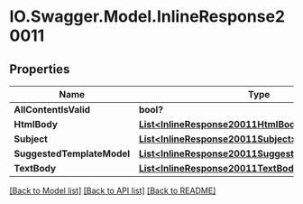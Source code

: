 # IO.Swagger.Model.InlineResponse20011
## Properties

Name | Type | Description | Notes
------------ | ------------- | ------------- | -------------
**AllContentIsValid** | **bool?** |  | [optional] 
**HtmlBody** | [**List&lt;InlineResponse20011HtmlBody&gt;**](InlineResponse20011HtmlBody.md) |  | [optional] 
**Subject** | [**List&lt;InlineResponse20011Subject&gt;**](InlineResponse20011Subject.md) |  | [optional] 
**SuggestedTemplateModel** | [**List&lt;InlineResponse20011SuggestedTemplateModel&gt;**](InlineResponse20011SuggestedTemplateModel.md) |  | [optional] 
**TextBody** | [**List&lt;InlineResponse20011TextBody&gt;**](InlineResponse20011TextBody.md) |  | [optional] 

[[Back to Model list]](../README.md#documentation-for-models) [[Back to API list]](../README.md#documentation-for-api-endpoints) [[Back to README]](../README.md)

